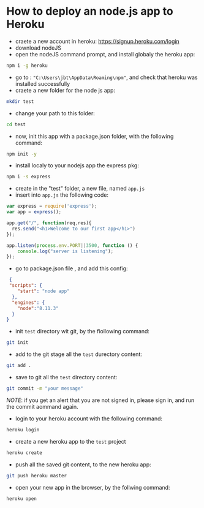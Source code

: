 # How to deploy an node.js app to Heroku

* craete a new account in heroku: 
https://signup.heroku.com/login
* download nodeJS 
* open the nodeJS command prompt, and install globaly the heroku app:
```bash
npm i -g heroku
```
* go to : `"C:\Users\jbt\AppData\Roaming\npm"`, and check that heroku was installed successfully
* craete a new folder for the node js app:
```bash
mkdir test
```
* change your path to this folder:
```bash
cd test
```
* now, init this app with a package.json folder, with the following command:
```bash
npm init -y
```
* install localy to your nodejs app the express pkg:
```bash
npm i -s express
```
* create in the "test" folder, a new file, named `app.js`
* insert into `app.js` the following code:
```javascript
var express = require('express');
var app = express();

app.get("/", function(req,res){
  res.send("<h1>Welcome to our first app</h1>")
});

app.listen(process.env.PORT||3500, function () {
    console.log("server is listening");
});
```

* go to package.json file , and add this config:
```json
 {
 "scripts": {
    "start": "node app"
  },
  "engines": {
    "node":"8.11.3"
  }
}
```

* init `test` directory wit git, by the fiollowing command:
```bash
git init
```

* add to the git stage all the `test` durectory content:
```bash
git add .
```


* save to git  all the `test` directory content:
```bash
git commit -m "your message"
```
*NOTE*: if you get an alert that you are not signed in, please sign in, and run the commit aommand again.

* login to your heroku account with the following command:
```bash
heroku login
```


* create a new heroku app to the `test` project
```bash
heroku create
```

* push all the saved git content, to the new heroku app:
```bash
git push heroku master
```

* open your new app in the browser, by the follwing command:
```bash
heroku open
```

